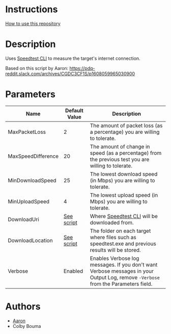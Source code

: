 # Instructions
[How to use this repository](../../README.md)

# Description
Uses [Speedtest CLI](https://www.speedtest.net/apps/cli) to measure the target's internet connection.

Based on this script by Aaron: https://pdq-reddit.slack.com/archives/CGDC3CF1S/p1608059965030900

# Parameters
Name | Default Value | Description
---- | ------------- | -----------
MaxPacketLoss | 2 | The amount of packet loss (as a percentage) you are willing to tolerate.
MaxSpeedDifference | 20 | The amount of change in speed (as a percentage) from the previous test you are willing to tolerate.
MinDownloadSpeed | 25 | The lowest download speed (in Mbps) you are willing to tolerate.
MinUploadSpeed | 4 | The lowest upload speed (in Mbps) you are willing to tolerate.
DownloadUri | [See script](./Speed%20Test.ps1) | Where [Speedtest CLI](https://www.speedtest.net/apps/cli) will be downloaded from.
DownloadLocation | [See script](./Speed%20Test.ps1) | The folder on each target where files such as speedtest.exe and previous results will be stored.
Verbose | Enabled | Enables Verbose log messages. If you don't want Verbose messages in your Output Log, remove `-Verbose` from the Parameters field.

# Authors
* [Aaron](https://pdq-reddit.slack.com/team/UTJP0HF6E)
* Colby Bouma